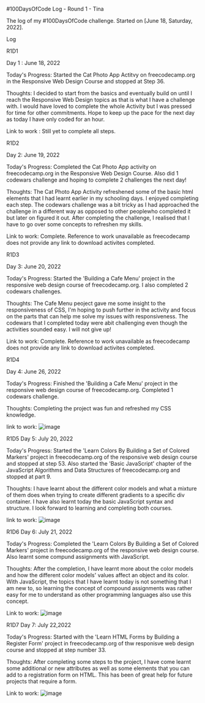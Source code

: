#100DaysOfCode Log - Round 1 - Tina

The log of my #100DaysOfCode challenge. Started on [June 18, Saturday, 2022].

Log

R1D1

Day 1 : June 18, 2022

Today's Progress: Started the Cat Photo App Actitvy on freecodecamp.org in the Responsive Web Design Course and stopped at Step 36.

Thoughts: I decided to start from the basics and eventually build on until I reach the Responsive Web Design topics as that is what I have a challenge with.
I would have loved to complete the whole Activity but I was pressed for time for other commitments. Hope to keep up the pace for the next day as today I have only coded for an hour.

Link to work : Still yet to complete all steps.

R1D2

Day 2: June 19, 2022

Today's Progress: Completed the Cat Photo App activity on freecodecamp.org in the Responsive Web Design Course. Also did 1 codewars challenge and hoping to complete 2 challenges the next day!

Thoughts: The Cat Photo App Activity refreshened some of the basic html elements that I had learnt earlier in my schooling days. I enjoyed completing each step. The codewars challenge was a bit tricky as I had approached the challenge in a different way as opposed to other peoplewho completed it but later on figured it out. After completing the challenge, I realised that I have to go over some concepts to refreshen my skills.

Link to work: Complete. Reference to work unavailable as freecodecamp does not provide any link to download activites completed.

R1D3

Day 3: June 20, 2022

Today's Progress: Started the 'Building a Cafe Menu' project in the responsive web design course of freecodecamp.org. I also completed 2 codewars challenges.

Thoughts: The Cafe Menu peoject gave me some insight to the responsiveness of CSS, I'm hoping to push further in the activity and focus on the parts that can help me solve my issues with responsiveness. The codewars that I completed today were abit challenging even though the activities sounded easy. I will not give up!

Link to work: Complete. Reference to work unavailable as freecodecamp does not provide any link to download activites completed.

R1D4

Day 4: June 26, 2022

Today's Progress: Finished the 'Building a Cafe Menu' project in the responsive web design course of freecodecamp.org. Completed 1 codewars challenge.

Thoughts: Completing the project was fun and refreshed my CSS knowledge.

link to work: ![image](https://user-images.githubusercontent.com/92442291/175816784-49f7c757-d0b6-4429-8b95-b74103c8e152.png)

R1D5
Day 5: July 20, 2022

Today's Progress: Started the 'Learn Colors By Building a Set of Colored Markers' project in freecodecamp.org of the responsive web design course and stopped at step 53. Also started the 'Basic JavaScript' chapter of the JavaScript Algorithms and Data Structures of freecodecamp.org and stopped at part 9.

Thoughts: I have learnt about the different color models and what a mixture of them does when trying to create different gradients to a specific div container. I have also learnt today the basic JavaScript syntax and structure. I look forward to learning and completing both courses.

link to work: ![image](https://user-images.githubusercontent.com/92442291/179989998-6d805d9b-9aa1-4960-91c7-30d0bed68289.png)


R1D6
Day 6: July 21, 2022

Today's Progress: Completed the 'Learn Colors By Building a Set of Colored Markers' project in freecodecamp.org of the responsive web design course. Also learnt some compund assignments with JavaScript.

Thoughts: After the completion, I have learnt more about the color models and how the different color models' values affect an object and its color. With JavaScript, the topics that I have learnt today is not something that I am new to, so learning the concept of compound assignments was rather easy for me to understand as other programming languages also use this concept.

Link to work: ![image](https://user-images.githubusercontent.com/92442291/180304135-90fde0d9-e307-4026-bc72-fe1e0964cf14.png)


R1D7
Day 7: July 22,2022

Today's Progress: Started with the 'Learn HTML Forms by Building a Register Form' project in freecodecamp.org of thw responisve web design course and stopped at step number 33.

Thoughts: After completing some steps to the project, I have come learnt some additional or new attributes as well as some elements that you can add to a registration form on HTML. This has been of great help for future projects that require a form.

Link to work: ![image](https://user-images.githubusercontent.com/92442291/180516993-e797846d-15d9-44d9-b88d-251fb99b3dcb.png)




